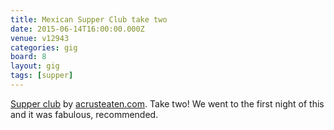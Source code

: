 ```yaml
---
title: Mexican Supper Club take two
date: 2015-06-14T16:00:00.000Z
venue: v12943
categories: gig
board: 8
layout: gig
tags: [supper]
---
```

<a href="http://acrusteaten.com/supperclub/">Supper club</a> by <a href="http://acrusteaten.com">acrusteaten.com</a>. Take two! We went to the first night of this and it was fabulous, recommended.
